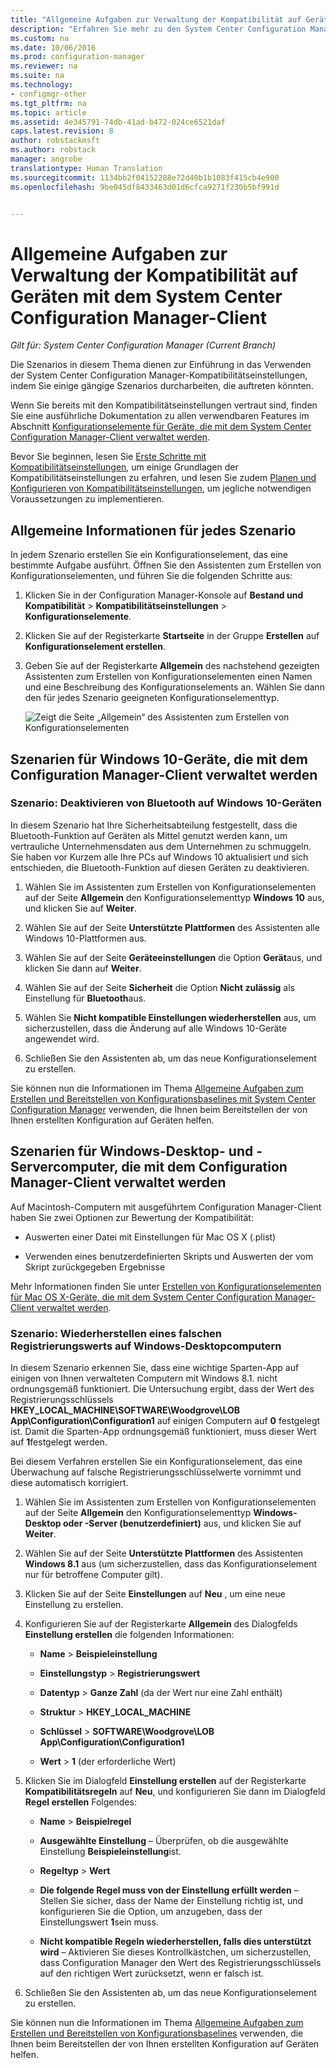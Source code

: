 ```yaml
---
title: "Allgemeine Aufgaben zur Verwaltung der Kompatibilität auf Geräten mit dem System Center Configuration Manager-Client | System Center Configuration Manager"
description: "Erfahren Sie mehr zu den System Center Configuration Manager-Kompatibilitätseinstellungen, indem Sie einige gängige Szenarios durcharbeiten."
ms.custom: na
ms.date: 10/06/2016
ms.prod: configuration-manager
ms.reviewer: na
ms.suite: na
ms.technology:
- configmgr-other
ms.tgt_pltfrm: na
ms.topic: article
ms.assetid: 4e345791-74db-41ad-b472-024ce6521daf
caps.latest.revision: 8
author: robstackmsft
ms.author: robstack
manager: angrobe
translationtype: Human Translation
ms.sourcegitcommit: 1134bb2f04152288e72d40b1b1083f415cb4e900
ms.openlocfilehash: 9be045df8433463d01d6cfca9271f230b5bf991d


---
```

# <a name="common-tasks-for-managing-compliance-on-devices-with-the-system-center-configuration-manager-client"></a>Allgemeine Aufgaben zur Verwaltung der Kompatibilität auf Geräten mit dem System Center Configuration Manager-Client

*Gilt für: System Center Configuration Manager (Current Branch)*

Die Szenarios in diesem Thema dienen zur Einführung in das Verwenden der System Center Configuration Manager-Kompatibilitätseinstellungen, indem Sie einige gängige Szenarios durcharbeiten, die auftreten könnten.  

 Wenn Sie bereits mit den Kompatibilitätseinstellungen vertraut sind, finden Sie eine ausführliche Dokumentation zu allen verwendbaren Features im Abschnitt [Konfigurationselemente für Geräte, die mit dem System Center Configuration Manager-Client verwaltet werden](../../compliance/deploy-use/configuration-items-for-devices-managed-with-the-client.md).  

 Bevor Sie beginnen, lesen Sie [Erste Schritte mit Kompatibilitätseinstellungen](../../compliance/get-started/get-started-with-compliance-settings.md), um einige Grundlagen der Kompatibilitätseinstellungen zu erfahren, und lesen Sie zudem [Planen und Konfigurieren von Kompatibilitätseinstellungen](../../compliance/plan-design/plan-for-and-configure-compliance-settings.md), um jegliche notwendigen Voraussetzungen zu implementieren.  

## <a name="general-information-for-each-scenario"></a>Allgemeine Informationen für jedes Szenario  
 In jedem Szenario erstellen Sie ein Konfigurationselement, das eine bestimmte Aufgabe ausführt. Öffnen Sie den Assistenten zum Erstellen von Konfigurationselementen, und führen Sie die folgenden Schritte aus:  

1.  Klicken Sie in der Configuration Manager-Konsole auf **Bestand und Kompatibilität** > **Kompatibilitätseinstellungen** > **Konfigurationselemente**.  

3.  Klicken Sie auf der Registerkarte **Startseite** in der Gruppe **Erstellen** auf **Konfigurationselement erstellen**.  

4.  Geben Sie auf der Registerkarte **Allgemein** des nachstehend gezeigten Assistenten zum Erstellen von Konfigurationselementen einen Namen und eine Beschreibung des Konfigurationselements an. Wählen Sie dann den für jedes Szenario geeigneten Konfigurationselementtyp.  

     ![Zeigt die Seite „Allgemein“ des Assistenten zum Erstellen von Konfigurationselementen](/sccm/compliance/plan-design/media/Compliance-Settings-Wizard---1.png)  

## <a name="scenarios-for-windows-10-devices-managed-with-the-configuration-manager-client"></a>Szenarien für Windows 10-Geräte, die mit dem Configuration Manager-Client verwaltet werden  

### <a name="scenario-disable-the-use-of-bluetooth-on-windows-10-devices"></a>Szenario: Deaktivieren von Bluetooth auf Windows 10-Geräten  
 In diesem Szenario hat Ihre Sicherheitsabteilung festgestellt, dass die Bluetooth-Funktion auf Geräten als Mittel genutzt werden kann, um vertrauliche Unternehmensdaten aus dem Unternehmen zu schmuggeln. Sie haben vor Kurzem alle Ihre PCs auf Windows 10 aktualisiert und sich entschieden, die Bluetooth-Funktion auf diesen Geräten zu deaktivieren.  

1.  Wählen Sie im Assistenten zum Erstellen von Konfigurationselementen auf der Seite **Allgemein** den Konfigurationselementtyp **Windows 10** aus, und klicken Sie auf **Weiter**.  

2.  Wählen Sie auf der Seite **Unterstützte Plattformen** des Assistenten alle Windows 10-Plattformen aus.  

3.  Wählen Sie auf der Seite **Geräteeinstellungen** die Option **Gerät**aus, und klicken Sie dann auf **Weiter**.  

4.  Wählen Sie auf der Seite **Sicherheit** die Option **Nicht zulässig** als Einstellung für **Bluetooth**aus.  

5.  Wählen Sie **Nicht kompatible Einstellungen wiederherstellen** aus, um sicherzustellen, dass die Änderung auf alle Windows 10-Geräte angewendet wird.  

6.  Schließen Sie den Assistenten ab, um das neue Konfigurationselement zu erstellen.  

 Sie können nun die Informationen im Thema [Allgemeine Aufgaben zum Erstellen und Bereitstellen von Konfigurationsbaselines mit System Center Configuration Manager](../../compliance/plan-design/common-tasks-for-creating-and-deploying-configuration-baselines.md) verwenden, die Ihnen beim Bereitstellen der von Ihnen erstellten Konfiguration auf Geräten helfen.  

## <a name="scenarios-for-windows-desktop-and-server-computers-managed-with-the-configuration-manager-client"></a>Szenarien für Windows-Desktop- und -Servercomputer, die mit dem Configuration Manager-Client verwaltet werden  
 Auf Macintosh-Computern mit ausgeführtem Configuration Manager-Client haben Sie zwei Optionen zur Bewertung der Kompatibilität:  

-   Auswerten einer Datei mit Einstellungen für Mac OS X (.plist)  

-   Verwenden eines benutzerdefinierten Skripts und Auswerten der vom Skript zurückgegeben Ergebnisse  

 Mehr Informationen finden Sie unter [Erstellen von Konfigurationselementen für Mac OS X-Geräte, die mit dem System Center Configuration Manager-Client verwaltet werden](../../compliance/deploy-use/create-configuration-items-for-mac-os-x-devices-managed-with-the-client.md).  

### <a name="scenario-remediate-an-incorrect-registry-value-on-windows-desktop-computers"></a>Szenario: Wiederherstellen eines falschen Registrierungswerts auf Windows-Desktopcomputern  
 In diesem Szenario erkennen Sie, dass eine wichtige Sparten-App auf einigen von Ihnen verwalteten Computern mit Windows 8.1. nicht ordnungsgemäß funktioniert. Die Untersuchung ergibt, dass der Wert des Registrierungsschlüssels **HKEY_LOCAL_MACHINE\SOFTWARE\Woodgrove\LOB App\Configuration\Configuration1** auf einigen Computern auf **0** festgelegt ist. Damit die Sparten-App ordnungsgemäß funktioniert, muss dieser Wert auf **1**festgelegt werden.  

 Bei diesem Verfahren erstellen Sie ein Konfigurationselement, das eine Überwachung auf falsche Registrierungsschlüsselwerte vornimmt und diese automatisch korrigiert.  

1.  Wählen Sie im Assistenten zum Erstellen von Konfigurationselementen auf der Seite **Allgemein** den Konfigurationselementtyp **Windows-Desktop oder -Server (benutzerdefiniert)** aus, und klicken Sie auf **Weiter**.  

2.  Wählen Sie auf der Seite **Unterstützte Plattformen** des Assistenten **Windows 8.1** aus (um sicherzustellen, dass das Konfigurationselement nur für betroffene Computer gilt).  

3.  Klicken Sie auf der Seite **Einstellungen** auf **Neu** , um eine neue Einstellung zu erstellen.  

4.  Konfigurieren Sie auf der Registerkarte **Allgemein** des Dialogfelds **Einstellung erstellen** die folgenden Informationen:  

    -   **Name** > **Beispieleinstellung**  

    -   **Einstellungstyp** > **Registrierungswert**  

    -   **Datentyp** > **Ganze Zahl** (da der Wert nur eine Zahl enthält)  

    -   **Struktur** > **HKEY_LOCAL_MACHINE**  

    -   **Schlüssel** > **SOFTWARE\Woodgrove\LOB App\Configuration\Configuration1**  

    -   **Wert** > **1** (der erforderliche Wert)  

5.  Klicken Sie im Dialogfeld **Einstellung erstellen** auf der Registerkarte **Kompatibilitätsregeln** auf **Neu**, und konfigurieren Sie dann im Dialogfeld **Regel erstellen** Folgendes:  

    -   **Name** > **Beispielregel**  

    -   **Ausgewählte Einstellung** – Überprüfen, ob die ausgewählte Einstellung **Beispieleinstellung**ist.  

    -   **Regeltyp** > **Wert**  

    -   **Die folgende Regel muss von der Einstellung erfüllt werden** – Stellen Sie sicher, dass der Name der Einstellung richtig ist, und konfigurieren Sie die Option, um anzugeben, dass der Einstellungswert **1**sein muss.  

    -   **Nicht kompatible Regeln wiederherstellen, falls dies unterstützt wird** – Aktivieren Sie dieses Kontrollkästchen, um sicherzustellen, dass Configuration Manager den Wert des Registrierungsschlüssels auf den richtigen Wert zurücksetzt, wenn er falsch ist.  

6.  Schließen Sie den Assistenten ab, um das neue Konfigurationselement zu erstellen.  

 Sie können nun die Informationen im Thema [Allgemeine Aufgaben zum Erstellen und Bereitstellen von Konfigurationsbaselines](../../compliance/plan-design/common-tasks-for-creating-and-deploying-configuration-baselines.md) verwenden, die Ihnen beim Bereitstellen der von Ihnen erstellten Konfiguration auf Geräten helfen.  



<!--HONumber=Nov16_HO1-->


